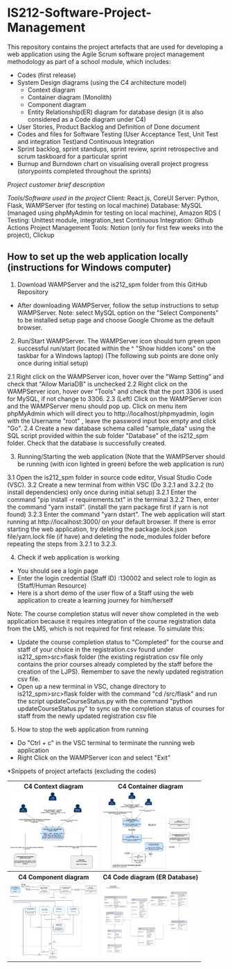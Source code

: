# IS212-Software-Project-Management

This repository contains the project artefacts that are used for developing a web application using the Agile Scrum software project management methodology as part of a school module, which includes:
- Codes (first release)
- System Design diagrams (using the C4 architecture model)
  - Context diagram
  - Container diagram (Monolith) 
  - Component diagram
  - Entity Relationship(ER) diagram for database design (it is also considered as a Code diagram under C4)
- User Stories, Product Backlog and Definition of Done document
- Codes and files for Software Testing (User Acceptance Test, Unit Test and integration Test)and Continuous Integration 
- Sprint backlog, sprint standups, sprint review, sprint retrospective and scrum taskboard for a particular sprint
- Burnup and Burndown chart on visualising overall project progress (storypoints completed throughout the sprints)

*Project customer brief description*


*Tools/Software used in the project*
Client: React.js, CoreUI
Server: Python, Flask, WAMPServer (for testing on local machine)
Database: MySQL (managed using phpMyAdmin for testing on local machine), Amazon RDS (
Testing: Unittest module, integration_test
Continuous Integration: Github Actions
Project Management Tools: Notion (only for first few weeks into the project), Clickup


## How to set up the web application locally (instructions for Windows computer)

1. Download WAMPServer and the is212_spm folder from this GitHub Repository
-  After downloading WAMPServer, follow the setup instructions to setup WAMPServer. Note: select MySQL option on the "Select Components" to be installed setup page and choose Google Chrome as the default browser. 

2. Run/Start WAMPServer. The WAMPServer icon should turn green upon successful run/start (located within the ^ "Show hidden icons" on the taskbar for a Windows laptop)
(The following sub points are done only once during initial setup)

2.1 Right click on the WAMPServer icon, hover over the "Wamp Setting" and check that "Allow MariaDB" is unchecked
2.2  Right click on the WAMPServer icon, hover over "Tools" and check that the port 3306 is used for MySQL, if not change to 3306.
2.3 (Left) Click on the WAMPServer icon and the WAMPServer menu should pop up. Click on menu item phpMyAdmin which will direct you to http://localhost/phpmyadmin, login with the Username "root" , leave the password input box empty and click "Go".
2.4 Create a new database schema called "sample_data" using the SQL script provided within the sub folder "Database" of the is212_spm folder. Check that the database is successfully created.

3. Running/Starting the web application
(Note that the WAMPServer should be running (with icon lighted in green) before the web application is run)

3.1 Open the is212_spm folder in source code editor, Visual Studio Code (VSC).
3.2 Create a new terminal from within VSC
  (Do 3.2.1 and 3.2.2 (to install dependencies) only once during initial setup)
  3.2.1 Enter the command "pip install -r requirements.txt" in the terminal 
  3.2.2 Then, enter the command "yarn install". (install the yarn package first if yarn is not found)
  3.2.3 Enter the command "yarn dstart". The web application will start running at http://localhost:3000/ on your default browser. If there is error starting the web application, try deleting the package.lock.json file/yarn.lock file (if have) and deleting the node_modules folder before repeating the steps from 3.2.1 to 3.2.3. 

4. Check if web application is working
- You should see a login page 
- Enter the login credential (Staff ID) :130002 and select role to login as (Staff/Human Resource)
- Here is a short demo of the user flow of a Staff using the web application to create a learning journey for him/herself

Note: The course completion status will never show completed in the web application because it requires integration of the course registration data from the LMS, which is not required for first release. To simulate this:
- Update the course completion status to "Completed" for the course and staff of your choice in the registration.csv found under is212_spm>src>flask folder (the existing registration csv file only contains the prior courses already completed by the staff before the creation of the LJPS). Remember to save the newly updated registration csv file.
- Open up a new terminal in VSC, change directory to is212_spm>src>flask folder with the command "cd /src/flask" and run the script updateCourseStatus.py with the command "python updateCourseStatus.py" to sync up the completion status of courses for staff from the newly updated registration csv file


5. How to stop the web application from running
- Do "Ctrl + c" in the VSC terminal to terminate the running web application 
- Right Click on the WAMPServer icon and select "Exit"



*Snippets of project artefacts (excluding the codes)

<table align="center">
  <tr>
    <th>C4 Context diagram</th>
    <th>C4 Container diagram</th>
  </tr>
  <tr>
    <td>
      <img src="https://github.com/wanning-lee-2018/IS212-Software-Project-Management/blob/main/C4%20-%20Context.png" width="200" height="175">
    </td>
    <td>
      <img src="https://github.com/wanning-lee-2018/IS212-Software-Project-Management/blob/main/C4%20-%20Container%20%5Bmonolith%5D.png" width="200" height="175">
    </td>
  </tr>
  <tr>
    <th>C4 Component diagram</th>
    <th>C4 Code diagram (ER Database)</th>
  </tr>
  <tr>
    <td>
      <img src="https://github.com/wanning-lee-2018/IS212-Software-Project-Management/blob/main/C4%20model%20-%20Component.png" width="200" height="175">
    </td>
    <td>
      <img src="https://github.com/wanning-lee-2018/IS212-Software-Project-Management/blob/main/C4%20-%20Code%26ER.png" width="200" height="175">
    </td>
  </tr>
</table>
